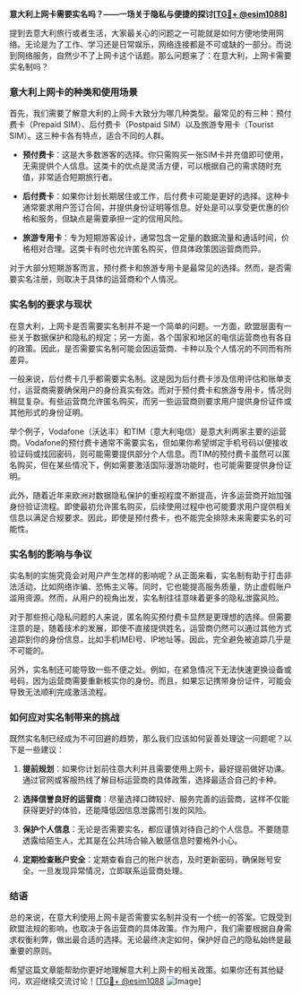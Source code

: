 **意大利上网卡需要实名吗？——一场关于隐私与便捷的探讨[[TG💪+ @esim1088](https://t.me/s/esim1088)]**

提到去意大利旅行或者生活，大家最关心的问题之一可能就是如何方便地使用网络。无论是为了工作、学习还是日常娱乐，网络连接都是不可或缺的一部分。而说到网络服务，自然少不了上网卡这个话题。那么问题来了：在意大利，上网卡需要实名制吗？

### 意大利上网卡的种类和使用场景

首先，我们需要了解意大利的上网卡大致分为哪几种类型。最常见的有三种：预付费卡（Prepaid SIM）、后付费卡（Postpaid SIM）以及旅游专用卡（Tourist SIM）。这三种卡各有特点，适合不同的人群。

- **预付费卡**：这是大多数游客的选择。你只需购买一张SIM卡并充值即可使用，无需提供个人信息。这类卡的优点是灵活方便，可以根据自己的需求随时充值，非常适合短期旅行者。
  
- **后付费卡**：如果你计划长期居住或工作，后付费卡可能是更好的选择。这种卡通常要求用户签订合同，并提供身份证明等信息。好处是可以享受更优惠的价格和服务，但缺点是需要承担一定的信用风险。

- **旅游专用卡**：专为短期游客设计，通常包含一定量的数据流量和通话时间，价格相对合理。这类卡有时也允许匿名购买，但具体政策因运营商而异。

对于大部分短期游客而言，预付费卡和旅游专用卡是最常见的选择。然而，是否需要实名注册，则取决于具体的运营商和个人情况。

### 实名制的要求与现状

在意大利，上网卡是否需要实名制并不是一个简单的问题。一方面，欧盟层面有一些关于数据保护和隐私的规定；另一方面，各个国家和地区的电信运营商也有各自的政策。因此，是否需要实名制可能会因运营商、卡种以及个人情况的不同而有所差异。

一般来说，后付费卡几乎都需要实名制。这是因为后付费卡涉及信用评估和账单支付，运营商需要确保用户的身份真实有效。而对于预付费卡和旅游专用卡，情况则稍显复杂。有些运营商允许匿名购买，而另一些运营商则要求用户提供身份证件或其他形式的身份证明。

举个例子，Vodafone（沃达丰）和TIM（意大利电信）是意大利两家主要的运营商。Vodafone的预付费卡通常不需要实名，但如果你希望绑定手机号码以便接收验证码或找回密码，则可能需要提供部分个人信息。而TIM的预付费卡虽然可以匿名购买，但在某些情况下，例如需要激活国际漫游功能时，也可能需要提供身份证明。

此外，随着近年来欧洲对数据隐私保护的重视程度不断提高，许多运营商开始加强身份验证流程。即使最初允许匿名购买，后续使用过程中也可能要求用户提供相关信息以满足合规要求。因此，即使是预付费卡，也不能完全排除未来需要实名的可能性。

### 实名制的影响与争议

实名制的实施究竟会对用户产生怎样的影响呢？从正面来看，实名制有助于打击非法活动，比如网络诈骗、恐怖主义等。同时，它也能提高服务质量，防止虚假账户滥用资源。然而，从用户的视角出发，实名制往往意味着更多的隐私泄露风险。

对于那些担心隐私问题的人来说，匿名购买预付费卡显然是更理想的选择。但需要注意的是，随着技术的发展，即使不直接提供姓名，运营商仍然可以通过其他方式追踪到你的身份信息，比如手机IMEI号、IP地址等。因此，完全避免被追踪几乎是不可能的。

另外，实名制还可能导致一些不便之处。例如，在紧急情况下无法快速更换设备或号码，因为运营商需要重新核实你的身份。而且，如果忘记携带身份证件，可能会导致无法顺利完成激活流程。

### 如何应对实名制带来的挑战

既然实名制已经成为不可回避的趋势，那么我们应该如何妥善处理这一问题呢？以下是一些建议：

1. **提前规划**：如果你计划前往意大利并且需要使用上网卡，最好提前做好功课。通过官网或客服热线了解目标运营商的具体政策，选择最适合自己的卡种。

2. **选择信誉良好的运营商**：尽量选择口碑较好、服务完善的运营商，这样不仅能获得更好的体验，还能降低因信息泄露而引发的风险。

3. **保护个人信息**：无论是否需要实名，都应谨慎对待自己的个人信息。不要随意透露给陌生人，尤其是在公共场合输入敏感信息时要格外小心。

4. **定期检查账户安全**：定期查看自己的账户状态，及时更新密码，确保账号安全。一旦发现异常情况，立即联系运营商处理。

### 结语

总的来说，在意大利使用上网卡是否需要实名制并没有一个统一的答案。它既受到欧盟法规的影响，也取决于各运营商的具体政策。作为用户，我们需要根据自身需求权衡利弊，做出最合适的选择。无论最终决定如何，保护好自己的隐私始终是最重要的原则。

希望这篇文章能帮助你更好地理解意大利上网卡的相关政策。如果你还有其他疑问，欢迎继续交流讨论！[[TG💪+ @esim1088](https://t.me/s/esim1088) ![Image](https://i.postimg.cc/4NQfJmqS/Snipaste-2025-05-13-00-14-12.png)]
